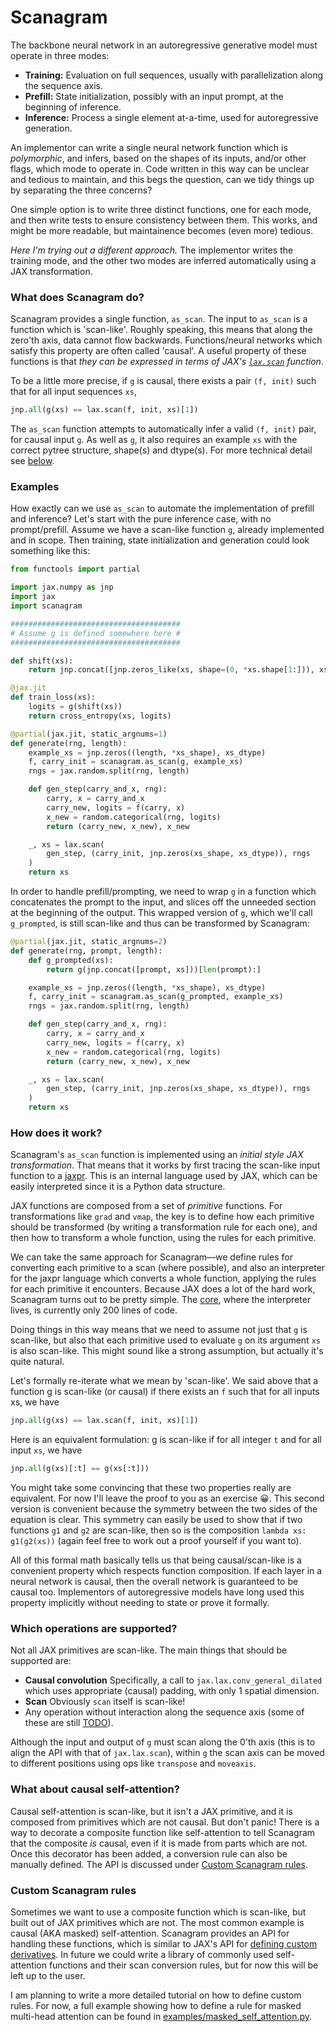 # Scanagram
The backbone neural network in an autoregressive generative model must operate
in three modes:
 - **Training:** Evaluation on full sequences, usually with parallelization
   along the sequence axis.
 - **Prefill:** State initialization, possibly with an input prompt, at the
   beginning of inference.
 - **Inference:** Process a single element at-a-time, used for autoregressive
   generation.

An implementor can write a single neural network function which is
_polymorphic_, and infers, based on the shapes of its inputs, and/or other
flags, which mode to operate in. Code written in this way can be unclear and
tedious to maintain, and this begs the question, can we tidy things up by
separating the three concerns?

One simple option is to write three distinct functions, one for each mode, and
then write tests to ensure consistency between them. This works, and might be
more readable, but maintainence becomes (even more) tedious.

_Here I'm trying out a different approach._ The implementor writes the training
mode, and the other two modes are inferred automatically using a JAX
transformation.

### What does Scanagram do?
Scanagram provides a single function, `as_scan`. The input to `as_scan` is a
function which is 'scan-like'. Roughly speaking, this means that along the
zero'th axis, data cannot flow backwards.  Functions/neural networks which
satisfy this property are often called 'causal'. A useful property of these
functions is that _they can be expressed in terms of JAX's
[`lax.scan`](https://docs.jax.dev/en/latest/_autosummary/jax.lax.scan.html)
function_.

To be a little more precise, if `g` is causal, there exists a pair `(f, init)`
such that for all input sequences `xs`,
```python
jnp.all(g(xs) == lax.scan(f, init, xs)[1])
```
The `as_scan` function attempts to automatically infer a valid `(f, init)`
pair, for causal input `g`. As well as `g`, it also requires an example `xs`
with the correct pytree structure, shape(s) and dtype(s). For more technical
detail see [below](#how-does-it-work).

### Examples
How exactly can we use `as_scan` to automate the implementation of prefill and
inference?  Let's start with the pure inference case, with no prompt/prefill.
Assume we have a scan-like function `g`, already implemented and in scope. Then
training, state initialization and generation could look something like this:
```python
from functools import partial

import jax.numpy as jnp
import jax
import scanagram

######################################
# Assume g is defined somewhere here #
######################################

def shift(xs):
    return jnp.concat([jnp.zeros_like(xs, shape=(0, *xs.shape[1:])), xs[:-1]])

@jax.jit
def train_loss(xs):
    logits = g(shift(xs))
    return cross_entropy(xs, logits)

@partial(jax.jit, static_argnums=1)
def generate(rng, length):
    example_xs = jnp.zeros((length, *xs_shape), xs_dtype)
    f, carry_init = scanagram.as_scan(g, example_xs)
    rngs = jax.random.split(rng, length)

    def gen_step(carry_and_x, rng):
        carry, x = carry_and_x
        carry_new, logits = f(carry, x)
        x_new = random.categorical(rng, logits)
        return (carry_new, x_new), x_new

    _, xs = lax.scan(
        gen_step, (carry_init, jnp.zeros(xs_shape, xs_dtype)), rngs
    )
    return xs
```

In order to handle prefill/prompting, we need to wrap `g` in a function which
concatenates the prompt to the input, and slices off the unneeded section at
the beginning of the output. This wrapped version of `g`, which we'll call
`g_prompted`, is still scan-like and thus can be transformed by Scanagram:
```python
@partial(jax.jit, static_argnums=2)
def generate(rng, prompt, length):
    def g_prompted(xs):
        return g(jnp.concat([prompt, xs]))[len(prompt):]

    example_xs = jnp.zeros((length, *xs_shape), xs_dtype)
    f, carry_init = scanagram.as_scan(g_prompted, example_xs)
    rngs = jax.random.split(rng, length)

    def gen_step(carry_and_x, rng):
        carry, x = carry_and_x
        carry_new, logits = f(carry, x)
        x_new = random.categorical(rng, logits)
        return (carry_new, x_new), x_new

    _, xs = lax.scan(
        gen_step, (carry_init, jnp.zeros(xs_shape, xs_dtype)), rngs
    )
    return xs
```

### How does it work?
Scanagram's `as_scan` function is implemented using an _initial style JAX
transformation_. That means that it works by first tracing the scan-like input
function to a [jaxpr](https://docs.jax.dev/en/latest/jaxpr.html). This is an
internal language used by JAX, which can be easily interpreted since it is a
Python data structure.

JAX functions are composed from a set of _primitive_ functions. For
transformations like `grad` and `vmap`, the key is to define how each primitive
should be transformed (by writing a transformation rule for each one), and then
how to transform a whole function, using the rules for each primitive.

We can take the same approach for Scanagram—we define rules for converting
each primitive to a scan (where possible), and also an interpreter for the
jaxpr language which converts a whole function, applying the rules for each
primitive it encounters. Because JAX does a lot of the hard work, Scanagram
turns out to be pretty simple. The [core](src/scanagram/core.py), where the
interpreter lives, is currently only 200 lines of code.

Doing things in this way means that we need to assume not just that `g` is
scan-like, but also that each primitive used to evaluate `g` on its argument
`xs` is also scan-like. This might sound like a strong assumption, but actually
it's quite natural.

Let's formally re-iterate what we mean by 'scan-like'. We said above that a
function g is scan-like (or causal) if there exists an `f` such that for all
inputs xs, we have
```python
jnp.all(g(xs) == lax.scan(f, init, xs)[1])
```

Here is an equivalent formulation: g is scan-like if for all integer `t` and
for all input `xs`, we have
```python
jnp.all(g(xs)[:t] == g(xs[:t]))
```
You might take some convincing that these two properties really are equivalent.
For now I'll leave the proof to you as an exercise 😀. This second version is
convenient because the symmetry between the two sides of the equation is clear.
This symmetry can easily be used to show that if two functions `g1` and `g2`
are scan-like, then so is the composition `lambda xs: g1(g2(xs))` (again feel
free to work out a proof yourself if you want to).

All of this formal math basically tells us that being causal/scan-like is a
convenient property which respects function composition. If each layer in a
neural network is causal, then the overall network is guaranteed to be causal
too. Implementors of autoregressive models have long used this property
implicitly without needing to state or prove it formally.

### Which operations are supported?
Not all JAX primitives are scan-like. The main things that should be supported
are:
 - __Causal convolution__ Specifically, a call to `jax.lax.conv_general_dilated`
   which uses appropriate (causal) padding, with only 1 spatial dimension.
 - __Scan__ Obviously `scan` itself is scan-like!
 - Any operation without interaction along the sequence axis (some of these
   are still [TODO](https://github.com/j-towns/scanagram/issues/1)).

Although the input and output of `g` must scan along the 0'th axis (this is
to align the API with that of `jax.lax.scan`), within `g` the scan
axis can be moved to different positions using ops like `transpose` and
`moveaxis`.

### What about causal self-attention?
Causal self-attention is scan-like, but it isn't a JAX primitive, and it is
composed from primitives which are not causal. But don't panic! There is a way
to decorate a composite function like self-attention to tell Scanagram that the
composite _is_ causal, even if it is made from parts which are not. Once this
decorator has been added, a conversion rule can also be manually defined.  The
API is discussed under [Custom Scanagram rules](#custom-scanagram-rules).

### Custom Scanagram rules
Sometimes we want to use a composite function which is scan-like, but built out
of JAX primitives which are not. The most common example is causal (AKA masked)
self-attention. Scanagram provides an API for handling these functions, which
is similar to JAX's API for
[defining custom derivatives](https://docs.jax.dev/en/latest/notebooks/Custom_derivative_rules_for_Python_code.html). In
future we could write a library of commonly used self-attention functions and
their scan conversion rules, but for now this will be left up to the user.

I am planning to write a more detailed tutorial on how to define custom rules.
For now, a full example showing how to define a rule for masked multi-head
attention can be found in
[examples/masked\_self\_attention.py](examples/masked_self_attention.py).
